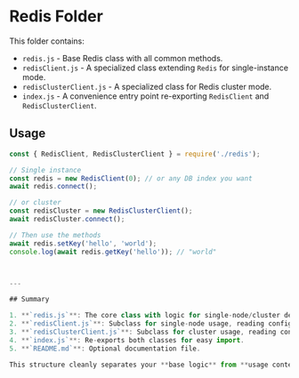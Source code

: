 # Redis Folder

This folder contains:

- `redis.js` - Base Redis class with all common methods.
- `redisClient.js` - A specialized class extending `Redis` for single-instance mode.
- `redisClusterClient.js` - A specialized class for Redis cluster mode.
- `index.js` - A convenience entry point re-exporting `RedisClient` and `RedisClusterClient`.

## Usage

```js
const { RedisClient, RedisClusterClient } = require('./redis');

// Single instance
const redis = new RedisClient(0); // or any DB index you want
await redis.connect();

// or cluster
const redisCluster = new RedisClusterClient();
await redisCluster.connect();

// Then use the methods
await redis.setKey('hello', 'world');
console.log(await redis.getKey('hello')); // "world"



---

## Summary

1. **`redis.js`**: The core class with logic for single-node/cluster detection, pub/sub, CRUD, hash, list, and JSON manipulations.  
2. **`redisClient.js`**: Subclass for single-node usage, reading config from `config.client`.  
3. **`redisClusterClient.js`**: Subclass for cluster usage, reading config from `config.cluster`.  
4. **`index.js`**: Re-exports both classes for easy import.  
5. **`README.md`**: Optional documentation file.  

This structure cleanly separates your **base logic** from **usage contexts** (single vs. cluster). You can further **improve** by adding unit tests, more robust error handling, or telemetry in the event listeners.
